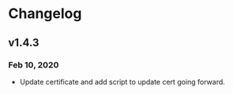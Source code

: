 # Changelog

## v1.4.3

### Feb 10, 2020

* Update certificate and add script to update cert going forward.
